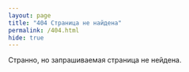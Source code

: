 ```yaml
---
layout: page
title: "404 Страница не найдена"
permalink: /404.html
hide: true
---
```


Странно, но запрашиваемая страница не нейдена.